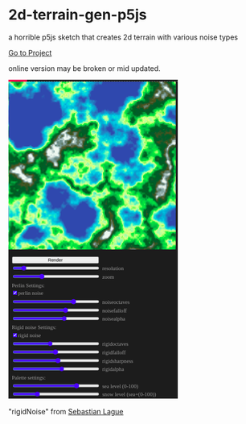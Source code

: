 # 2d-terrain-gen-p5js
a horrible p5js sketch that creates 2d terrain with various noise types

[Go to Project](https://editor.p5js.org/rt.sayochi/full/l81FGrZ0f)

online version may be broken or mid updated.


![Iimage](https://github.com/clod44/2d-terrain-gen-p5js/blob/main/Screenshot.png)

"rigidNoise" from [Sebastian Lague](https://youtu.be/H4g-TC__cvg)  



